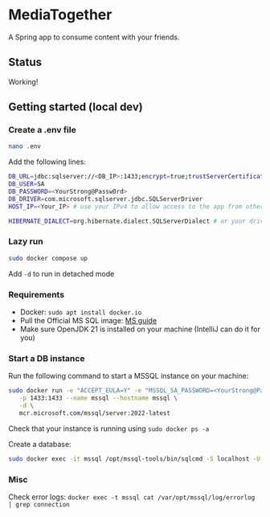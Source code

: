 # MediaTogether

A Spring app to consume content with your friends.

## Status

Working!

## Getting started (local dev)

### Create a .env file

```bash
nano .env
```

Add the following lines:

```bash
DB_URL=jdbc:sqlserver://<DB_IP>:1433;encrypt=true;trustServerCertificate=true;databaseName=mssql # put "mssql" as the DB_IP if you wanna use docker compose, localhost otherwise
DB_USER=SA
DB_PASSWORD=<YourStrong@Passw0rd>
DB_DRIVER=com.microsoft.sqlserver.jdbc.SQLServerDriver
HOST_IP=<Your_IP> # use your IPv4 to allow access to the app from other devices

HIBERNATE_DIALECT=org.hibernate.dialect.SQLServerDialect # or your driver if not using MSSQL
```

### Lazy run

```bash
sudo docker compose up
```

Add `-d` to run in detached mode

### Requirements

- Docker: `sudo apt install docker.io`
- Pull the Official MS SQL image: [MS guide](https://learn.microsoft.com/fr-fr/sql/linux/quickstart-install-connect-docker?view=sql-server-linux-ver16&pivots=cs1-bash)
- Make sure OpenJDK 21 is installed on your machine (IntelliJ can do it for you)

### Start a DB instance

Run the following command to start a MSSQL instance on your machine:

```bash
sudo docker run -e "ACCEPT_EULA=Y" -e "MSSQL_SA_PASSWORD=<YourStrong@Passw0rd>" \
   -p 1433:1433 --name mssql --hostname mssql \
   -d \
   mcr.microsoft.com/mssql/server:2022-latest
```

Check that your instance is running using `sudo docker ps -a`

Create a database:

```bash
sudo docker exec -it mssql /opt/mssql-tools/bin/sqlcmd -S localhost -U SA -P "<YourStrong@Passw0rd>" -Q "CREATE DATABASE mssql"
```

### Misc

Check error logs: `docker exec -t mssql cat /var/opt/mssql/log/errorlog | grep connection`
